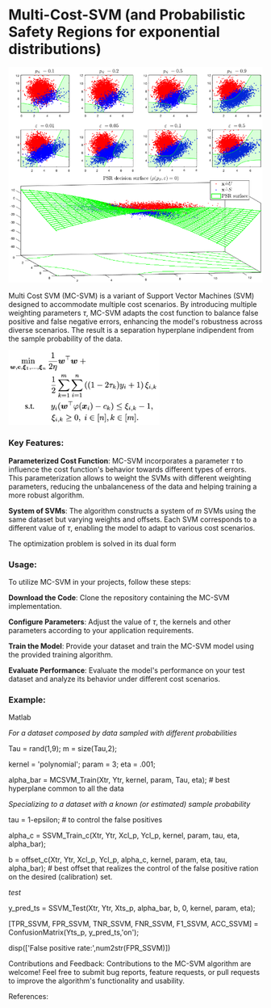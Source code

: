 # Multi-Cost-SVM (and Probabilistic Safety Regions for exponential distributions)

<img src = Images/coolGaussians.png width ="1000">

Multi Cost SVM (MC-SVM) is a variant of Support Vector Machines (SVM) designed to accommodate multiple cost scenarios. By introducing multiple weighting parameters $\tau$,  MC-SVM adapts the cost function to balance false positive and false negative errors, enhancing the model's robustness across diverse scenarios. The result is a separation hyperplane indipendent from the sample probability of the data.

<img src = Images/minimum1.png width="300">

### Key Features:
__Parameterized Cost Function__: MC-SVM incorporates a parameter $\tau$ to influence the cost function's behavior towards different types of errors. This parameterization allows to weight the SVMs with different weighting parameters, reducing the unbalanceness of the data and helping training a more robust algorithm.

__System of SVMs__: The algorithm constructs a system of $m$ SVMs using the same dataset but varying weights and offsets. Each SVM corresponds to a different value of $\tau$, enabling the model to adapt to various cost scenarios.

The optimization problem is solved in its dual form

### Usage:
To utilize MC-SVM in your projects, follow these steps:

__Download the Code__: Clone the repository containing the MC-SVM implementation.

__Configure Parameters__: Adjust the value of $\tau$, the kernels and other parameters according to your application requirements.

__Train the Model__: Provide your dataset and train the MC-SVM model using the provided training algorithm.

__Evaluate Performance__: Evaluate the model's performance on your test dataset and analyze its behavior under different cost scenarios.

### Example:

Matlab

_For a dataset composed by data sampled with different probabilities_

Tau  = rand(1,9); 
m = size(Tau,2);

kernel = 'polynomial';
param = 3;
eta = .001;

alpha_bar = MCSVM_Train(Xtr, Ytr, kernel, param, Tau, eta); # best hyperplane common to all the data

_Specializing to a dataset with a known (or estimated) sample probability_

tau = 1-epsilon; # to control the false positives 

alpha_c = SSVM_Train_c(Xtr, Ytr, Xcl_p, Ycl_p, kernel, param, tau, eta, alpha_bar);

b = offset_c(Xtr, Ytr, Xcl_p, Ycl_p, alpha_c, kernel, param, eta, tau, alpha_bar); # best offset that realizes the control of the false positive ration on the desired (calibration) set.

_test_

y_pred_ts = SSVM_Test(Xtr, Ytr, Xts_p, alpha_bar, b, 0, kernel, param, eta);

[TPR_SSVM, FPR_SSVM, TNR_SSVM, FNR_SSVM, F1_SSVM, ACC_SSVM] = ConfusionMatrix(Yts_p, y_pred_ts,'on');

disp(['False positive rate:',num2str(FPR_SSVM)])

Contributions and Feedback:
Contributions to the MC-SVM algorithm are welcome! Feel free to submit bug reports, feature requests, or pull requests to improve the algorithm's functionality and usability.

References:

